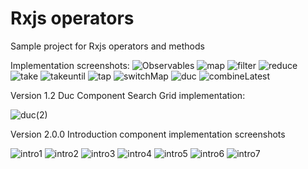 # Rxjs operators
 Sample project for Rxjs operators and methods

Implementation screenshots:
![Observables](https://user-images.githubusercontent.com/46490850/142643720-4442cd85-619e-4c39-b05b-f4e50bf25670.JPG)
![map](https://user-images.githubusercontent.com/46490850/142643747-daa209dc-6e4f-437e-bc25-7ad67ee45658.JPG)
![filter](https://user-images.githubusercontent.com/46490850/142643755-80274d04-5255-4611-bbed-b24adc381c2a.JPG)
![reduce](https://user-images.githubusercontent.com/46490850/142643777-c3ed4543-5662-48e8-be80-71a2a3461641.JPG)
![take](https://user-images.githubusercontent.com/46490850/142643797-8d34610b-a361-495a-8e95-64d0cca22510.JPG)
![takeuntil](https://user-images.githubusercontent.com/46490850/142643805-7dabec88-1607-4612-aa75-668a5ad724d6.JPG)
![tap](https://user-images.githubusercontent.com/46490850/142643812-529a635d-63c4-4505-b9df-fe76a5952056.JPG)
![switchMap](https://user-images.githubusercontent.com/46490850/142643833-9135773e-2fd0-4147-9a02-9f6806c8ff05.JPG)
![duc](https://user-images.githubusercontent.com/46490850/142643860-74c909d2-c5ae-4951-bebd-948a7649b5e9.JPG)
![combineLatest](https://user-images.githubusercontent.com/46490850/142643869-9242da95-45d0-4ed8-aef6-9bfbb7293d49.JPG)

Version 1.2
Duc Component Search Grid implementation:

![duc(2)](https://user-images.githubusercontent.com/46490850/142761250-90db5032-430b-4e25-a39b-8cc60e9882a0.JPG)

Version 2.0.0
Introduction component implementation screenshots

![intro1](https://user-images.githubusercontent.com/46490850/142986819-f541c46b-3737-49ac-a55b-03472655ea90.JPG)
![intro2](https://user-images.githubusercontent.com/46490850/142986827-ae35aae0-ccfa-4569-bec1-a189783e8eab.JPG)
![intro3](https://user-images.githubusercontent.com/46490850/142986833-18f0caeb-0339-4f05-826e-0d2a946c9e6b.JPG)
![intro4](https://user-images.githubusercontent.com/46490850/142986838-01b98544-43d2-48d2-956e-42babed1c1ae.JPG)
![intro5](https://user-images.githubusercontent.com/46490850/142986844-3f88486e-2e83-4ede-b183-49934fc17240.JPG)
![intro6](https://user-images.githubusercontent.com/46490850/142986850-0de75856-c736-47d4-8df5-6f945a64dcb7.JPG)
![intro7](https://user-images.githubusercontent.com/46490850/142986852-365cfeca-fa72-44bd-b1b2-f6cfba2e84f3.JPG)
